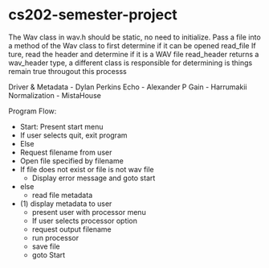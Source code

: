 # cs202-semester-project

The Wav class in wav.h should be static, no need to initialize.
Pass a file into a method of the Wav class to first determine if it can be opened
read_file
If ture, read the header and determine if it is a WAV file
read_header
returns a wav_header type, a different class is responsible for determining is things remain true througout this processs


Driver & Metadata - Dylan Perkins
Echo - Alexander P
Gain - Harrumakii
Normalization - MistaHouse

Program Flow:
   - Start: Present start menu
   - If user selects quit, exit program
   - Else
   - Request filename from user
   - Open file specified by filename
   - If file does not exist or file is not wav file
     - Display error message and goto start
   - else
     - read file metadata
   - (1) display metadata to user
     -  present user with processor menu
     -  If user selects processor option
     -  request output filename
     -  run processor
     -  save file
     -  goto Start